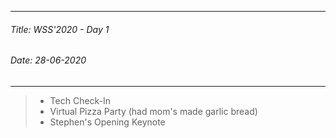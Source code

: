 ----------
###### Title: WSS'2020 - Day 1
###### Date: 28-06-2020
----------

> - Tech Check-In
> - Virtual Pizza Party (had mom's made garlic bread)
> - Stephen's Opening Keynote
